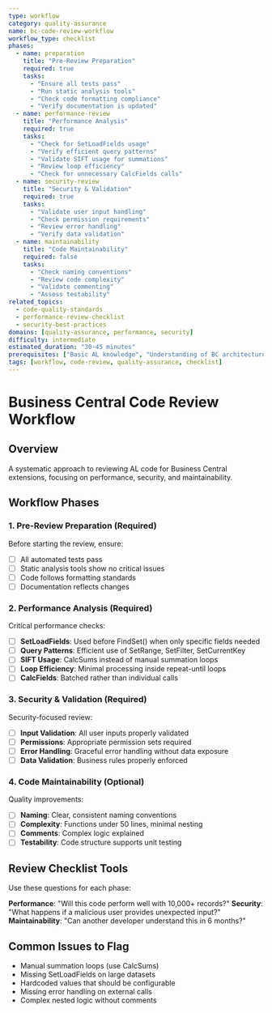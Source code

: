 ```yaml
---
type: workflow
category: quality-assurance
name: bc-code-review-workflow
workflow_type: checklist
phases:
  - name: preparation
    title: "Pre-Review Preparation"
    required: true
    tasks:
      - "Ensure all tests pass"
      - "Run static analysis tools"
      - "Check code formatting compliance"
      - "Verify documentation is updated"
  - name: performance-review
    title: "Performance Analysis"
    required: true
    tasks:
      - "Check for SetLoadFields usage"
      - "Verify efficient query patterns"
      - "Validate SIFT usage for summations"
      - "Review loop efficiency"
      - "Check for unnecessary CalcFields calls"
  - name: security-review
    title: "Security & Validation"
    required: true
    tasks:
      - "Validate user input handling"
      - "Check permission requirements"
      - "Review error handling"
      - "Verify data validation"
  - name: maintainability
    title: "Code Maintainability"
    required: false
    tasks:
      - "Check naming conventions"
      - "Review code complexity"
      - "Validate commenting"
      - "Assess testability"
related_topics:
  - code-quality-standards
  - performance-review-checklist
  - security-best-practices
domains: [quality-assurance, performance, security]
difficulty: intermediate
estimated_duration: "30-45 minutes"
prerequisites: ["Basic AL knowledge", "Understanding of BC architecture"]
tags: [workflow, code-review, quality-assurance, checklist]
---
```


# Business Central Code Review Workflow

## Overview
A systematic approach to reviewing AL code for Business Central extensions, focusing on performance, security, and maintainability.

## Workflow Phases

### 1. Pre-Review Preparation (Required)
Before starting the review, ensure:
- [ ] All automated tests pass
- [ ] Static analysis tools show no critical issues
- [ ] Code follows formatting standards
- [ ] Documentation reflects changes

### 2. Performance Analysis (Required)
Critical performance checks:
- [ ] **SetLoadFields**: Used before FindSet() when only specific fields needed
- [ ] **Query Patterns**: Efficient use of SetRange, SetFilter, SetCurrentKey
- [ ] **SIFT Usage**: CalcSums instead of manual summation loops
- [ ] **Loop Efficiency**: Minimal processing inside repeat-until loops
- [ ] **CalcFields**: Batched rather than individual calls

### 3. Security & Validation (Required)
Security-focused review:
- [ ] **Input Validation**: All user inputs properly validated
- [ ] **Permissions**: Appropriate permission sets required
- [ ] **Error Handling**: Graceful error handling without data exposure
- [ ] **Data Validation**: Business rules properly enforced

### 4. Code Maintainability (Optional)
Quality improvements:
- [ ] **Naming**: Clear, consistent naming conventions
- [ ] **Complexity**: Functions under 50 lines, minimal nesting
- [ ] **Comments**: Complex logic explained
- [ ] **Testability**: Code structure supports unit testing

## Review Checklist Tools
Use these questions for each phase:

**Performance**: "Will this code perform well with 10,000+ records?"
**Security**: "What happens if a malicious user provides unexpected input?"
**Maintainability**: "Can another developer understand this in 6 months?"

## Common Issues to Flag
- Manual summation loops (use CalcSums)
- Missing SetLoadFields on large datasets
- Hardcoded values that should be configurable
- Missing error handling on external calls
- Complex nested logic without comments
